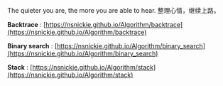 The quieter you are, the more you are able to hear.
整理心情，继续上路。

**Backtrace** : [https://nsnickie.github.io/Algorithm/backtrace](https://nsnickie.github.io/Algorithm/backtrace)

**Binary search** : [https://nsnickie.github.io/Algorithm/binary_search](https://nsnickie.github.io/Algorithm/binary_search)

**Stack** : [https://nsnickie.github.io/Algorithm/stack](https://nsnickie.github.io/Algorithm/stack)
